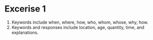 # Excerise 1 

1. Keywords include when, where, how, who, whom, whose, why, how.
2. Keywords and responses include location, age, quantity, time, and explanations.